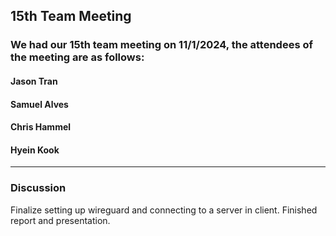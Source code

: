 ## 15th Team Meeting

### We had our 15th team meeting on 11/1/2024, the attendees of the meeting are as follows:
#### Jason Tran
#### Samuel Alves
#### Chris Hammel
#### Hyein Kook
---

### Discussion
Finalize setting up wireguard and connecting to a server in client. Finished report and presentation. 
